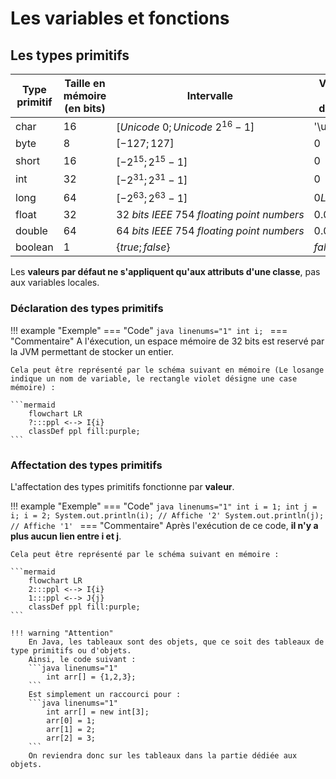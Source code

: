 # Les variables et fonctions

## Les types primitifs

|  Type primitif     | Taille en mémoire (en bits)   | Intervalle  | Valeur par défaut  |
| ------------       |        -------------          | ------------|       ------------|
| char | 16 |  $[Unicode~{0} ; Unicode~2^{16} - 1]$            | '\u0000'|
| byte | 8   |  $[-127 ; 127]$             | $0$|
| short | 16 |  $[-2^{15} ; 2^{15} - 1]$             | $0$|
| int | 32 |  $[-2^{31} ; 2^{31} -1]$             | $0$ |
| long | 64  |  $[-2^{63} ; 2^{63} - 1]$             | $0L$ |
| float | 32 |  $32~bits~IEEE~754~floating~point~numbers$             |$0.0f$ |
| double | 64  |  $64~bits~IEEE~754~floating~point~numbers$            | $0.0d$|
| boolean | 1 | $\{true;false\}$            | $false$ |

Les **valeurs par défaut ne s'appliquent qu'aux attributs d'une classe**, pas aux variables locales.

### Déclaration des types primitifs

!!! example "Exemple"
	=== "Code"
		```java linenums="1"
			int i;
		```
	=== "Commentaire"
		A l'éxecution, un espace mémoire de 32 bits est reservé par la JVM permettant de stocker un entier.

	Cela peut être représenté par le schéma suivant en mémoire (Le losange indique un nom de variable, le rectangle violet désigne une case mémoire) :

	```mermaid
		flowchart LR
	    ?:::ppl <--> I{i}
	    classDef ppl fill:purple;
	```

### Affectation des types primitifs

L'affectation des types primitifs fonctionne par **valeur**.

!!! example "Exemple"
	=== "Code"
		```java linenums="1"
			int i = 1;
			int j = i;
			i = 2;
			System.out.println(i); // Affiche '2'
			System.out.println(j); // Affiche '1'
		```
	=== "Commentaire"
		Après l'exécution de ce code, **il n'y a plus aucun lien entre i et j**.

	Cela peut être représenté par le schéma suivant en mémoire :

	```mermaid
		flowchart LR
	    2:::ppl <--> I{i}
	    1:::ppl <--> J{j}
	    classDef ppl fill:purple;
	```

	!!! warning "Attention"
	    En Java, les tableaux sont des objets, que ce soit des tableaux de type primitifs ou d'objets.
	    Ainsi, le code suivant :
	    ```java linenums="1"
	    	int arr[] = {1,2,3};
	    ```
	    Est simplement un raccourci pour :
	    ```java linenums="1"
	    	int arr[] = new int[3];
	    	arr[0] = 1;
	    	arr[1] = 2;
	    	arr[2] = 3;
	    ```
	    On reviendra donc sur les tableaux dans la partie dédiée aux objets.